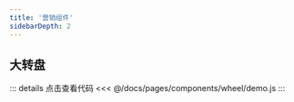 ```yaml
---
title: '营销组件'
sidebarDepth: 2
---
```


## 大转盘

<ClientOnly>
  <m-wheel />
</ClientOnly>

::: details 点击查看代码
<<< @/docs/pages/components/wheel/demo.js
:::